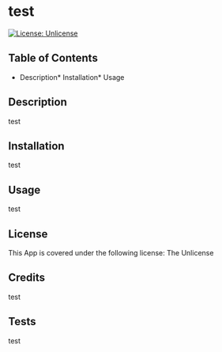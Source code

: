   # test
  [![License: Unlicense](https://img.shields.io/badge/license-Unlicense-blue.svg)](http://unlicense.org/)
  
  ## Table of Contents
  * Description* Installation* Usage

  ## Description
  test

  ## Installation
  test

  ## Usage
  test
  
  ## License
  This App is covered under the following license: The Unlicense

  ## Credits
  test
  
  ## Tests
  test
